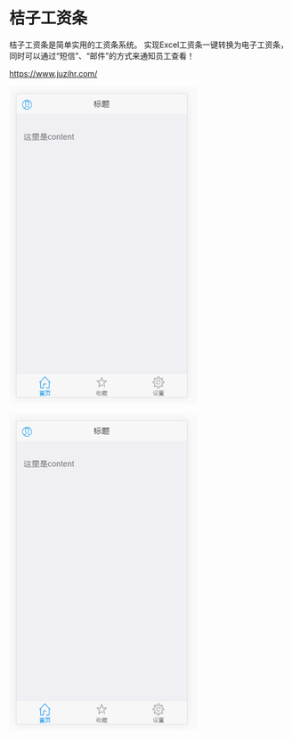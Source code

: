 # 桔子工资条

桔子工资条是简单实用的工资条系统。
实现Excel工资条一键转换为电子工资条，同时可以通过“短信”、“邮件”的方式来通知员工查看！

https://www.juzihr.com/


![Image text](https://raw.githubusercontent.com/hongmaju/light7Local/master/img/productShow/20170518152848.png)

![Image text](https://raw.githubusercontent.com/hongmaju/light7Local/master/img/productShow/20170518152848.png)



